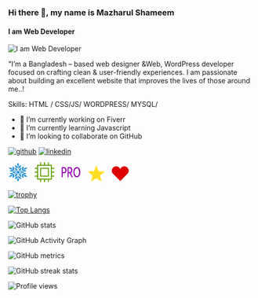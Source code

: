 ### Hi there 👋, my name is Mazharul Shameem
#### I am Web Developer
![I am Web Developer](https://media-exp1.licdn.com/dms/image/C5616AQGHL0weW4vsWg/profile-displaybackgroundimage-shrink_200_800/0/1640947645302?e=1646265600&v=beta&t=H5QEqClsbVCta_KZvI2yrAU7Ty-u8H8D5ulGsNPSp1I)

"I’m a Bangladesh – based web designer &Web, WordPress developer focused on crafting clean & user-friendly experiences. I am passionate about building an excellent website that improves the lives of those around me..!

Skills:  HTML / CSS/JS/ WORDPRESS/ MYSQL/

- 🔭 I’m currently working on Fiverr 
- 🌱 I’m currently learning Javascript 
- 👯 I’m looking to collaborate on GitHub 


[<img src='https://cdn.jsdelivr.net/npm/simple-icons@3.0.1/icons/github.svg' alt='github' height='40'>](https://github.com/https://github.com/mazharulshameem)  [<img src='https://cdn.jsdelivr.net/npm/simple-icons@3.0.1/icons/linkedin.svg' alt='linkedin' height='40'>](https://www.linkedin.com/in/https://www.linkedin.com/in/mazharulshameem//)  

<a href='https://archiveprogram.github.com/'><img src='https://raw.githubusercontent.com/acervenky/animated-github-badges/master/assets/acbadge.gif' width='40' height='40'></a> <a href='https://docs.github.com/en/developers'><img src='https://raw.githubusercontent.com/acervenky/animated-github-badges/master/assets/devbadge.gif' width='40' height='40'></a> <a href='https://github.com/pricing'><img src='https://raw.githubusercontent.com/acervenky/animated-github-badges/master/assets/pro.gif' width='40' height='40'></a> <a href='https://stars.github.com/'><img src='https://raw.githubusercontent.com/acervenky/animated-github-badges/master/assets/starbadge.gif' width='35' height='35'></a> <a href='https://docs.github.com/en/github/supporting-the-open-source-community-with-github-sponsors'><img src='https://raw.githubusercontent.com/acervenky/animated-github-badges/master/assets/sponsorbadge.gif' width='35' height='35'></a> 

[![trophy](https://github-profile-trophy.vercel.app/?username=https://github.com/mazharulshameem)](https://github.com/ryo-ma/github-profile-trophy)

[![Top Langs](https://github-readme-stats.vercel.app/api/top-langs/?username=https://github.com/mazharulshameem)](https://github.com/anuraghazra/github-readme-stats)

![GitHub stats](https://github-readme-stats.vercel.app/api?username=https://github.com/mazharulshameem&show_icons=true&count_private=true)  

![GitHub Activity Graph](https://activity-graph.herokuapp.com/graph?username=https://github.com/mazharulshameem)  

![GitHub metrics](https://metrics.lecoq.io/https://github.com/mazharulshameem)  

![GitHub streak stats](https://github-readme-streak-stats.herokuapp.com/?user=https://github.com/mazharulshameem)  

![Profile views](https://gpvc.arturio.dev/https://github.com/mazharulshameem)  
